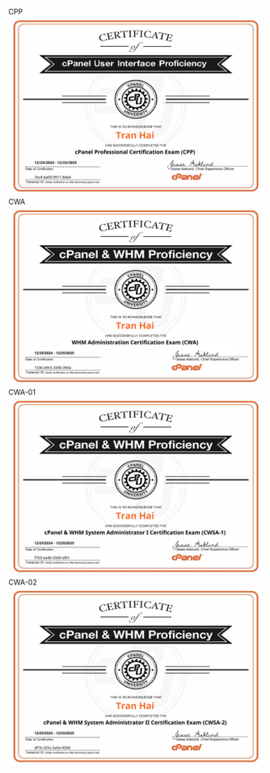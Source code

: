 CPP
![alt](https://github.com/Kun2003/Vietnix/blob/main/Cert%20Cpanel%20%26%20WHM/certification-cPanel-Professional-Certification-Exam-CPP-neiji4252%40gmail.com.jpg)
CWA
![alt](https://github.com/Kun2003/Vietnix/blob/main/Cert%20Cpanel%20%26%20WHM/certification-WHM-Administration-Certification-Exam-CWA-neiji4252%40gmail.com.jpg)
CWA-01
![alt](https://github.com/Kun2003/Vietnix/blob/main/Cert%20Cpanel%20%26%20WHM/certification-cPanel-%26-WHM-System-Administrator-I-Certification-Exam-CWSA-1-neiji4252%40gmail.com.jpg)
CWA-02
![alt](https://github.com/Kun2003/Vietnix/blob/main/Cert%20Cpanel%20%26%20WHM/certification-cPanel-%26-WHM-System-Administrator-II-Certification-Exam-CWSA-2-neiji4252%40gmail.com.jpg)




